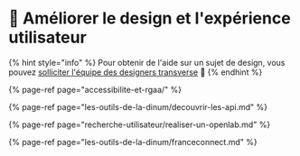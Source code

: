 # 💎 Améliorer le design et l'expérience utilisateur

{% hint style="info" %}
Pour obtenir de l'aide sur un sujet de design, vous pouvez [solliciter l'équipe des designers transverse](../je-sollicite-de-laide-transverse/design-ux.md) 👋
{% endhint %}

{% page-ref page="accessibilite-et-rgaa/" %}

{% page-ref page="les-outils-de-la-dinum/decouvrir-les-api.md" %}

{% page-ref page="recherche-utilisateur/realiser-un-openlab.md" %}

{% page-ref page="les-outils-de-la-dinum/franceconnect.md" %}

